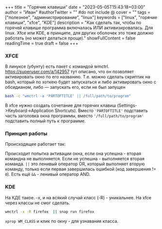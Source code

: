 +++
title = "Горячие клавиши"
date = "2023-05-05T15:43:18+03:00"
author = "Иван"
#authorTwitter = "" #do not include @
cover = ""
tags = ["полезное", "администрирование", "linux"]
keywords = ["linux", "горячие клавиши", "xfce", "KDE"]
description = "Как сделать так, чтобы по горячей клавише программа включалась ИЛИ активизировалась. Для linux. Xfce или KDE, в принципе, для других оболочек это тоже должно работать (но может делаться проще)."
showFullContent = false
readingTime = true
draft = false
+++

### XFCE

В линуксе (убунту) есть пакет с командой wmctrl. https://superuser.com/a/142957 тут описано, что он позволяет активировать окно по его названию. Т.е. можно сделать скриптик на bash, который по хоткею будет запускаться и либо активировать окно с обсидианом, либо — запускать его, если не был запущен

```bash
bash -c "wmctrl -a 'PARTOFTITLE' || /full/path/to/program"
```

В xfce нужно создать сочетание для горячих клавиш (Settings->Keyboard->Application Shortcuts). Вместо `'PARTOFTITLE'` подставить часть заголовка окна программы, вместо `'/full/path/to/program'` подставить полный путь к программе.

### Принцип работы

Происходящее работает так:

Происходит попытка активации окна, если она успешна - вторая командна не выполняется. Если не успешна - выполняется вторая команда. `||` это ленивый оператор OR, который выполняет вторую команду, только если первая завершилась ошибкой (код завершения != `0`). Есть ещё `&&` - ленивый оператор AND.

### KDE

На КДЕ такое. -x, и на всякий случай класс (-R) - уникальнее. На xfce через классы не смог сделать.
```bash
wmctrl -x -R firefox  || snap run firefox
```

`xprop WM_CLASS` и клик по окну - для узнавания класса.